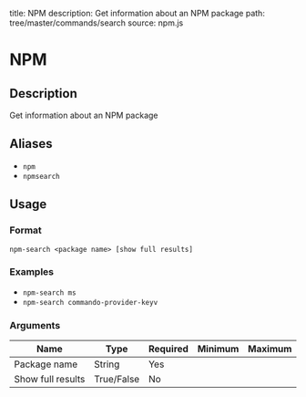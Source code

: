 title: NPM
description: Get information about an NPM package
path: tree/master/commands/search
source: npm.js

# NPM

## Description

Get information about an NPM package

## Aliases

* `npm`
* `npmsearch`

## Usage

### Format

`npm-search <package name> [show full results]`

### Examples

* `npm-search ms`
* `npm-search commando-provider-keyv`

### Arguments

| Name              | Type    | Required | Minimum | Maximum |
|-------------------|---------|----------|---------|---------|
| Package name      | String  | Yes      |         |         |
| Show full results | True/False | No       |         |         |

